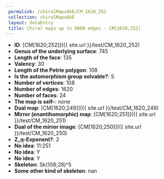 ```yaml
--- 
 permalink: /chiralMaps6kE/CM_1620_252 
 collection: chiralMaps6kE
 layout: dataEntry
 title: Chiral maps up to 6000 edges - CM[1620;252]
---
```


- **ID**: [CM[1620;252]]({{ site.url }}/test/CM_1620_252)
- **Genus of the underlying surface**: 745
- **Length of the face**: 135
- **Valency**: 30
- **Length of the Petrie polygon**: 108
- **Is the automorphism group solvable?**: S
- **Number of vertices**: 108
- **Number of edges**: 1620
- **Number of faces**: 24
- **The map is self-**: none
- **Dual map**: [CM[1620;249]]({{ site.url }}/test/CM_1620_249)
- **Mirror (enantihomorphic) map**: [CM[1620;251]]({{ site.url }}/test/CM_1620_251)
- **Dual of the mirror image**: [CM[1620;250]]({{ site.url }}/test/CM_1620_250)
- **Z_q-Exponent?**: 2
- **No idea**:  11:251
- **No idea**: Y
- **No idea**: Y
- **Skeleton**: Sk(108;28)^5
- **Some other kind of skeleton**: nan
